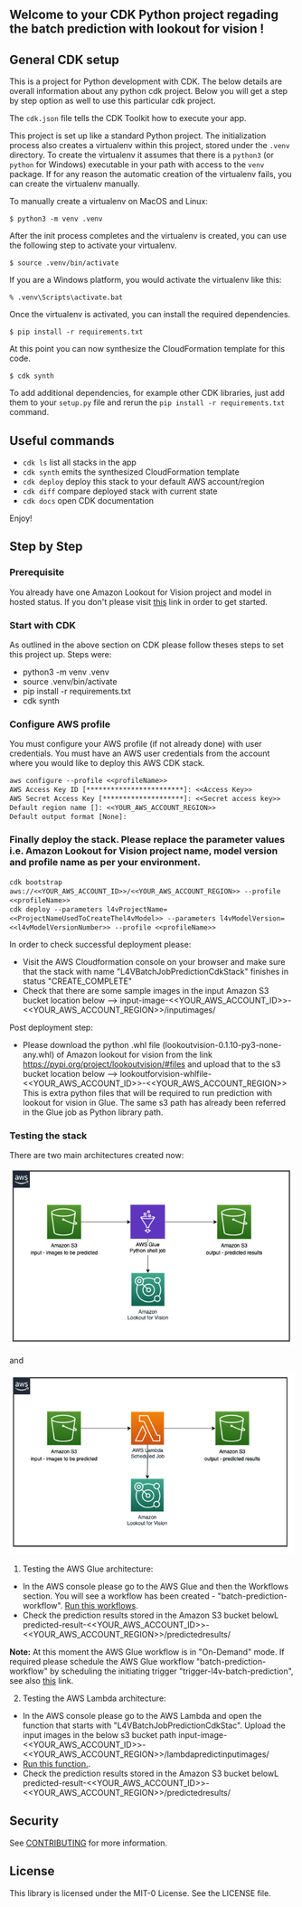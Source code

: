 ## Welcome to your CDK Python project regading the batch prediction with lookout for vision !

## General CDK setup

This is a project for Python development with CDK. The below details are overall information about any python cdk project. Below you will get a step by step option as well to use this particular cdk project.

The `cdk.json` file tells the CDK Toolkit how to execute your app.

This project is set up like a standard Python project.  The initialization
process also creates a virtualenv within this project, stored under the `.venv`
directory.  To create the virtualenv it assumes that there is a `python3`
(or `python` for Windows) executable in your path with access to the `venv`
package. If for any reason the automatic creation of the virtualenv fails,
you can create the virtualenv manually.

To manually create a virtualenv on MacOS and Linux:

```
$ python3 -m venv .venv
```

After the init process completes and the virtualenv is created, you can use the following
step to activate your virtualenv.

```
$ source .venv/bin/activate
```

If you are a Windows platform, you would activate the virtualenv like this:

```
% .venv\Scripts\activate.bat
```

Once the virtualenv is activated, you can install the required dependencies.

```
$ pip install -r requirements.txt
```

At this point you can now synthesize the CloudFormation template for this code.

```
$ cdk synth
```

To add additional dependencies, for example other CDK libraries, just add
them to your `setup.py` file and rerun the `pip install -r requirements.txt`
command.

## Useful commands

 * `cdk ls`          list all stacks in the app
 * `cdk synth`       emits the synthesized CloudFormation template
 * `cdk deploy`      deploy this stack to your default AWS account/region
 * `cdk diff`        compare deployed stack with current state
 * `cdk docs`        open CDK documentation

Enjoy!

## Step by Step

### Prerequisite

You already have one Amazon Lookout for Vision project and model in hosted status. If you don't please visit [this](https://aws.amazon.com/blogs/opensource/build-train-and-deploy-amazon-lookout-for-vision-models-using-the-python-sdk/) link in order to get started.

### Start with CDK

As outlined in the above section on CDK please follow theses steps to set this project up. Steps were:

* python3 -m venv .venv
* source .venv/bin/activate
* pip install -r requirements.txt
* cdk synth

### Configure AWS profile

You must configure your AWS profile (if not already done) with user credentials. You must have an AWS user credentials from the account where you would like to deploy this AWS CDK stack.

```
aws configure --profile <<profileName>>
AWS Access Key ID [************************]: <<Access Key>>
AWS Secret Access Key [********************]: <<Secret access key>>
Default region name []: <<YOUR_AWS_ACCOUNT_REGION>>
Default output format [None]: 
```

### Finally deploy the stack. Please replace the parameter values i.e. Amazon Lookout for Vision project name, model version and profile name as per your environment.

```
cdk bootstrap aws://<<YOUR_AWS_ACCOUNT_ID>>/<<YOUR_AWS_ACCOUNT_REGION>> --profile <<profileName>>
cdk deploy --parameters l4vProjectName=<<ProjectNameUsedToCreateThel4vModel>> --parameters l4vModelVersion=<<l4vModelVersionNumber>> --profile <<profileName>>
```

In order to check successful deployment please:

* Visit the AWS Cloudformation console on your browser and make sure that the stack with name "L4VBatchJobPredictionCdkStack" finishes in status "CREATE_COMPLETE"
* Check that there are some sample images in the input Amazon S3 bucket location below --> input-image-<<YOUR_AWS_ACCOUNT_ID>>-<<YOUR_AWS_ACCOUNT_REGION>>/inputimages/

Post deployment step:
* Please download the python .whl file (lookoutvision-0.1.10-py3-none-any.whl) of Amazon lookout for vision from the link https://pypi.org/project/lookoutvision/#files and upload that to the s3 bucket location below --> 
lookoutforvision-whlfile-<<YOUR_AWS_ACCOUNT_ID>>-<<YOUR_AWS_ACCOUNT_REGION>>
This is extra python files that will be required to run prediction with lookout for vision in Glue. The same s3 path has already been referred in the Glue job as Python library path. 


### Testing the stack

There are two main architectures created now:

![glue](./docs/images/Glue-Architecture.png)

and

![lambda](./docs/images/Lambda-Architecture.png)

1. Testing the AWS Glue architecture:
* In the AWS console please go to the AWS Glue and then the Workflows section. You will see a workflow has been created - "batch-prediction-workflow". [Run this workflows](https://docs.aws.amazon.com/glue/latest/dg/running_monitoring_workflow.html).
* Check the prediction results stored in the Amazon S3 bucket belowL predicted-result-<<YOUR_AWS_ACCOUNT_ID>>-<<YOUR_AWS_ACCOUNT_REGION>>/predictedresults/

**Note:** At this moment the AWS Glue workflow is in "On-Demand" mode. If required please schedule the AWS Glue workflow "batch-prediction-workflow" by scheduling the initiating trigger "trigger-l4v-batch-prediction", see also [this](https://docs.aws.amazon.com/glue/latest/dg/aws-glue-api-jobs-trigger.html#aws-glue-api-jobs-trigger-TriggerUpdate) link.

2. Testing the AWS Lambda architecture:
* In the AWS console please go to the AWS Lambda and open the function that starts with "L4VBatchJobPredictionCdkStac". Upload the input images in the below s3 bucket path
input-image-<<YOUR_AWS_ACCOUNT_ID>>-<<YOUR_AWS_ACCOUNT_REGION>>/lambdapredictinputimages/
* [Run this function.](https://docs.aws.amazon.com/lambda/latest/dg/testing-functions.html).
* Check the prediction results stored in the Amazon S3 bucket belowL predicted-result-<<YOUR_AWS_ACCOUNT_ID>>-<<YOUR_AWS_ACCOUNT_REGION>>/predictedresults/

## Security

See [CONTRIBUTING](CONTRIBUTING.md#security-issue-notifications) for more information.

## License

This library is licensed under the MIT-0 License. See the LICENSE file.

